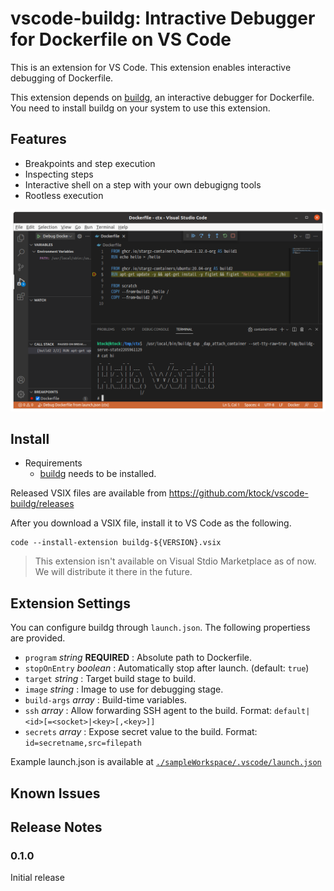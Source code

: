 # vscode-buildg: Intractive Debugger for Dockerfile on VS Code

This is an extension for VS Code.
This extension enables interactive debugging of Dockerfile.

This extension depends on [buildg](https://github.com/ktock/buildg), an interactive debugger for Dockerfile.
You need to install buildg on your system to use this extension.

## Features

- Breakpoints and step execution
- Inspecting steps
- Interactive shell on a step with your own debugigng tools
- Rootless execution

![Buildg on VS Code](./images/vscode-dap.png)

## Install

- Requirements
  - [buildg](https://github.com/ktock/buildg) needs to be installed.

Released VSIX files are available from https://github.com/ktock/vscode-buildg/releases

After you download a VSIX file, install it to VS Code as the following.

```
code --install-extension buildg-${VERSION}.vsix
```

> This extension isn't available on Visual Stdio Marketplace as of now. We will distribute it there in the future.

## Extension Settings

You can configure buildg through `launch.json`.
The following propertiess are provided.

- `program` *string* **REQUIRED** : Absolute path to Dockerfile.
- `stopOnEntry` *boolean* : Automatically stop after launch. (default: `true`)
- `target` *string* : Target build stage to build.
- `image` *string* : Image to use for debugging stage.
- `build-args` *array* : Build-time variables.
- `ssh` *array* : Allow forwarding SSH agent to the build. Format: `default|<id>[=<socket>|<key>[,<key>]]`
- `secrets` *array* : Expose secret value to the build. Format: `id=secretname,src=filepath`

Example launch.json is available at [`./sampleWorkspace/.vscode/launch.json`](./sampleWorkspace/.vscode/launch.json)

## Known Issues

## Release Notes

### 0.1.0

Initial release
